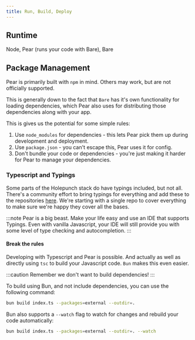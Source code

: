 ```yaml
---
title: Run, Build, Deploy
---
```


## Runtime

Node, Pear (runs your code with Bare), Bare

## Package Management

Pear is primarily built with `npm` in mind. Others may work, but are not officially supported.

This is generally down to the fact that `Bare` has it's own functionality for loading dependencies, which Pear also uses for distributing those dependencies along with your app.

This is gives us the potential for some simple rules:

1. Use `node_modules` for dependencies - this lets Pear pick them up during development and deployment.
2. Use `package.json` - you can't escape this, Pear uses it for config.
3. Don't bundle your code or dependencies - you're just making it harder for Pear to manage your dependencies.

### Typescript and Typings

Some parts of the Holepunch stack do have typings included, but not all. There's a community effort to bring typings for everything and add these to the repositories [here](https://github.com/Drache93/holepunch-types). We're starting with a single repo to cover everything to make sure we're happy they cover all the bases.

:::note
Pear is a big beast. Make your life easy and use an IDE that supports Typings. Even with vanilla Javascript, your IDE will still provide you with some level of type checking and autocompletion.
:::

#### Break the rules
Developing with Typescript and Pear is possible. And actually as well as directly using `tsc` to build your Javascript code. `Bun` makes this even easier.

:::caution
Remember we don't want to build dependencies!
:::

To build using Bun, and not include dependencies, you can use the following command:

```bash
bun build index.ts --packages=external --outdir=.
```

Bun also supports a `--watch` flag to watch for changes and rebuild your code automatically:

```bash
bun build index.ts --packages=external --outdir=. --watch
```
